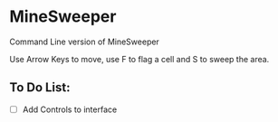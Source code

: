 # MineSweeper

Command Line version of MineSweeper

Use Arrow Keys to move, use F to flag a cell and S to sweep the area.

## To Do List:

- [ ]  Add Controls to interface

